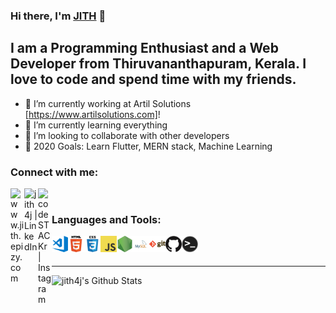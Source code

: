 ### Hi there, I'm [JITH][website] 👋

##  I am a Programming Enthusiast and a Web Developer from Thiruvananthapuram, Kerala. I love to code and spend time with my friends.
- 🔭 I’m currently working at Artil Solutions [https://www.artilsolutions.com]!
- 🌱 I’m currently learning everything 
- 👯 I’m looking to collaborate with other developers
- 🥅 2020 Goals: Learn Flutter, MERN stack, Machine Learning

### Connect with me:

[<img align="left" alt="www.jith.epizy.com" width="22px" src="http://jith.epizy.com/" />][website]
[<img align="left" alt="jith4j | LinkedIn" width="22px" src="https://www.linkedin.com/in/jith4j" />][linkedin]
[<img align="left" alt="codeSTACKr | Instagram" width="22px" src="https://www.instagram.com/proxima__centauri___/" />][instagram]

<br />

### Languages and Tools:

<img align="left" alt="Visual Studio Code" width="26px" src="https://raw.githubusercontent.com/github/explore/80688e429a7d4ef2fca1e82350fe8e3517d3494d/topics/visual-studio-code/visual-studio-code.png" />
<img align="left" alt="HTML5" width="26px" src="https://raw.githubusercontent.com/github/explore/80688e429a7d4ef2fca1e82350fe8e3517d3494d/topics/html/html.png" />
<img align="left" alt="CSS3" width="26px" src="https://raw.githubusercontent.com/github/explore/80688e429a7d4ef2fca1e82350fe8e3517d3494d/topics/css/css.png" />
<img align="left" alt="JavaScript" width="26px" src="https://raw.githubusercontent.com/github/explore/80688e429a7d4ef2fca1e82350fe8e3517d3494d/topics/javascript/javascript.png" />
<img align="left" alt="Node.js" width="26px" src="https://raw.githubusercontent.com/github/explore/80688e429a7d4ef2fca1e82350fe8e3517d3494d/topics/nodejs/nodejs.png" />
<img align="left" alt="MySQL" width="26px" src="https://raw.githubusercontent.com/github/explore/80688e429a7d4ef2fca1e82350fe8e3517d3494d/topics/mysql/mysql.png" />
<img align="left" alt="Git" width="26px" src="https://raw.githubusercontent.com/github/explore/80688e429a7d4ef2fca1e82350fe8e3517d3494d/topics/git/git.png" />
<img align="left" alt="GitHub" width="26px" src="https://raw.githubusercontent.com/github/explore/78df643247d429f6cc873026c0622819ad797942/topics/github/github.png" />
<img align="left" alt="HTML5" width="26px" src="https://raw.githubusercontent.com/github/explore/80688e429a7d4ef2fca1e82350fe8e3517d3494d/topics/terminal/terminal.png" />

<br />
<br />

---


<img align="left" alt="jith4j's Github Stats" src="https://github-readme-stats.vercel.app/api?username=jith4j&show_icons=true&hide_border=true" />

[website]: https://jith4j.com
[instagram]: https://www.instagram.com/proxima__centauri___/
[linkedin]: https://linkedin.com/in/jith4j